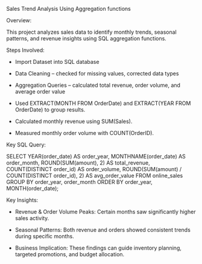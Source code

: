 Sales Trend Analysis Using Aggregation functions


Overview:


This project analyzes sales data to identify monthly trends, seasonal patterns, and revenue insights using SQL aggregation functions.

Steps Involved:

* Import Dataset into SQL database

* Data Cleaning – checked for missing values, corrected data types

* Aggregation Queries – calculated total revenue, order volume, and average order value

* Used EXTRACT(MONTH FROM OrderDate) and EXTRACT(YEAR FROM OrderDate) to group results.

* Calculated monthly revenue using SUM(Sales).

* Measured monthly order volume with COUNT(OrderID).

Key SQL Query:

SELECT 
    YEAR(order_date) AS order_year,
    MONTHNAME(order_date) AS order_month,
    ROUND(SUM(amount), 2) AS total_revenue,
    COUNT(DISTINCT order_id) AS order_volume,
    ROUND(SUM(amount) / COUNT(DISTINCT order_id), 2) AS avg_order_value
FROM online_sales
GROUP BY order_year, order_month
ORDER BY order_year, MONTH(order_date);

Key Insights:

* Revenue & Order Volume Peaks: Certain months saw significantly higher sales activity.

* Seasonal Patterns: Both revenue and orders showed consistent trends during specific months.

* Business Implication: These findings can guide inventory planning, targeted promotions, and budget allocation.
